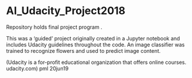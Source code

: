 # AI_Udacity_Project2018
Repository holds final project program .

This was a ‘guided’ project originally created in a Jupyter notebook and includes Udacity guidelines throughout the code.
An image classifier was trained to recognize flowers and used to predict image content.

(Udacity is a for-profit educational organization that offers online courses. udacity.com)
pml 20jun19

